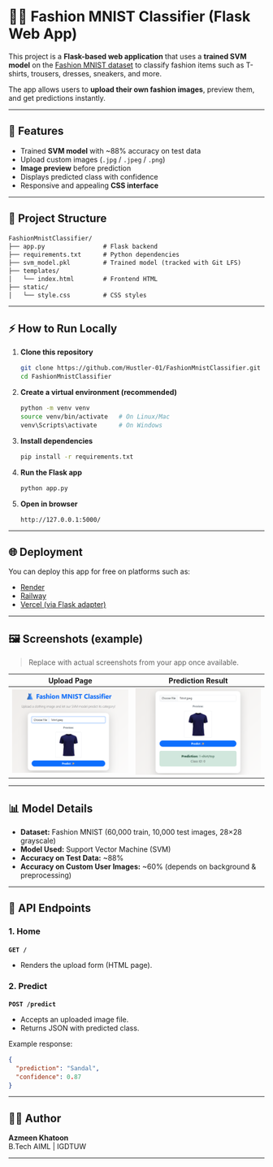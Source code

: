 # 🧥👟 Fashion MNIST Classifier (Flask Web App)

This project is a **Flask-based web application** that uses a **trained SVM model** on the [Fashion MNIST dataset](https://github.com/zalandoresearch/fashion-mnist) to classify fashion items such as T-shirts, trousers, dresses, sneakers, and more.  

The app allows users to **upload their own fashion images**, preview them, and get predictions instantly.

---

## 🚀 Features
- Trained **SVM model** with ~88% accuracy on test data  
- Upload custom images (`.jpg` / `.jpeg` / `.png`)  
- **Image preview** before prediction  
- Displays predicted class with confidence  
- Responsive and appealing **CSS interface**  

---

## 📂 Project Structure
```plaintext
FashionMnistClassifier/
├── app.py                # Flask backend
├── requirements.txt      # Python dependencies
├── svm_model.pkl         # Trained model (tracked with Git LFS)
├── templates/
│   └── index.html        # Frontend HTML
├── static/
│   └── style.css         # CSS styles
```

---

## ⚡ How to Run Locally

1. **Clone this repository**
   ```bash
   git clone https://github.com/Hustler-01/FashionMnistClassifier.git
   cd FashionMnistClassifier
   ```

2. **Create a virtual environment (recommended)**
   ```bash
   python -m venv venv
   source venv/bin/activate   # On Linux/Mac
   venv\Scripts\activate      # On Windows
   ```

3. **Install dependencies**
   ```bash
   pip install -r requirements.txt
   ```

4. **Run the Flask app**
   ```bash
   python app.py
   ```

5. **Open in browser**
   ```
   http://127.0.0.1:5000/
   ```

---

## 🌐 Deployment
You can deploy this app for free on platforms such as:
- [Render](https://render.com/)  
- [Railway](https://railway.app/)  
- [Vercel (via Flask adapter)](https://vercel.com/)  

---

## 🖼️ Screenshots (example)
> Replace with actual screenshots from your app once available.

| Upload Page | Prediction Result |
|-------------|------------------|
| ![Upload](screenshots/upload.png) | ![Prediction](screenshots/prediction.png) |

---

## 📊 Model Details
- **Dataset:** Fashion MNIST (60,000 train, 10,000 test images, 28×28 grayscale)  
- **Model Used:** Support Vector Machine (SVM)  
- **Accuracy on Test Data:** ~88%  
- **Accuracy on Custom User Images:** ~60% (depends on background & preprocessing)  

---

## 📡 API Endpoints

### 1. Home
**`GET /`**  
- Renders the upload form (HTML page).  

### 2. Predict
**`POST /predict`**  
- Accepts an uploaded image file.  
- Returns JSON with predicted class.  

Example response:
```json
{
  "prediction": "Sandal",
  "confidence": 0.87
}
```

---

## 👩‍💻 Author
**Azmeen Khatoon**  
B.Tech AIML | IGDTUW  

---

